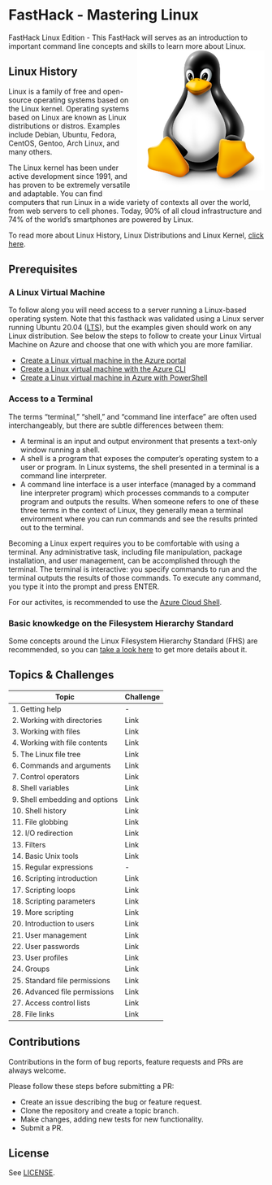 # FastHack - Mastering Linux 
FastHack Linux Edition - This FastHack will serves as an introduction to important command line concepts and skills to learn more about Linux.
<img align="right" src="images/linuxpenguin.png" width="250"/>

## Linux History 

Linux is a family of free and open-source operating systems based on the Linux kernel. Operating systems based on Linux are known as Linux distributions or distros. Examples include Debian, Ubuntu, Fedora, CentOS, Gentoo, Arch Linux, and many others.

The Linux kernel has been under active development since 1991, and has proven to be extremely versatile and adaptable. You can find computers that run Linux in a wide variety of contexts all over the world, from web servers to cell phones. Today, 90% of all cloud infrastructure and 74% of the world’s smartphones are powered by Linux.

To read more about Linux History, Linux Distributions and Linux Kernel, [click here](linux-history.md).


## Prerequisites

### A Linux Virtual Machine

To follow along you will need access to a server running a Linux-based operating system. Note that this fasthack was validated using a Linux server running Ubuntu 20.04 ([LTS](https://ubuntu.com/about/release-cycle)), but the examples given should work on any Linux distribution. See below the steps to follow to create your Linux Virtual Machine on Azure and choose that one with which you are more familiar.
* [Create a Linux virtual machine in the Azure portal](https://docs.microsoft.com/en-us/azure/virtual-machines/linux/quick-create-portal)
* [Create a Linux virtual machine with the Azure CLI](https://docs.microsoft.com/en-us/azure/virtual-machines/linux/quick-create-cli)
* [Create a Linux virtual machine in Azure with PowerShell](https://docs.microsoft.com/en-us/azure/virtual-machines/linux/quick-create-powershell)

### Access to a Terminal

The terms “terminal,” “shell,” and “command line interface” are often used interchangeably, but there are subtle differences between them:

* A terminal is an input and output environment that presents a text-only window running a shell.
* A shell is a program that exposes the computer’s operating system to a user or program. In Linux systems, the shell presented in a terminal is a command line interpreter.
* A command line interface is a user interface (managed by a command line interpreter program) which processes commands to a computer program and outputs the results.
When someone refers to one of these three terms in the context of Linux, they generally mean a terminal environment where you can run commands and see the results printed out to the terminal. 

Becoming a Linux expert requires you to be comfortable with using a terminal. Any administrative task, including file manipulation, package installation, and user management, can be accomplished through the terminal. The terminal is interactive: you specify commands to run and the terminal outputs the results of those commands. To execute any command, you type it into the prompt and press ENTER.

For our activites, is recommended to use the [Azure Cloud Shell](http://shell.azure.com/).

### Basic knowkedge on the Filesystem Hierarchy Standard

Some concepts around the Linux Filesystem Hierarchy Standard (FHS) are recommended, so you can [take a look here](fhs.md) to get more details about it.

## Topics & Challenges

| Topic        | Challenge|
|--------------|-----------|
| 1. Getting help | - |
| 2. Working with directories | Link  |
| 3. Working with files | Link  |
| 4. Working with file contents | Link  |
| 5. The Linux file tree | Link  |
| 6. Commands and arguments | Link  |
| 7. Control operators | Link  |
| 8. Shell variables | Link  |
| 9. Shell embedding and options  | Link  |
| 10. Shell history | Link  |
| 11. File globbing | Link  |
| 12. I/O redirection | Link  |
| 13. Filters | Link  |
| 14. Basic Unix tools | Link  |
| 15. Regular expressions | -  |
| 16. Scripting introduction | Link  |
| 17. Scripting loops | Link  |
| 18. Scripting parameters | Link  |
| 19. More scripting | Link  |
| 20. Introduction to users | Link  |
| 21. User management | Link  |
| 22. User passwords | Link  |
| 23. User profiles | Link  |
| 24. Groups | Link  |
| 25. Standard file permissions | Link  |
| 26. Advanced file permissions | Link  |
| 27. Access control lists | Link  |
| 28. File links | Link  | 


















## Contributions
Contributions in the form of bug reports, feature requests and PRs are always welcome.

Please follow these steps before submitting a PR:

* Create an issue describing the bug or feature request.
* Clone the repository and create a topic branch.
* Make changes, adding new tests for new functionality.
* Submit a PR.

## License
See [LICENSE](LICENSE).
